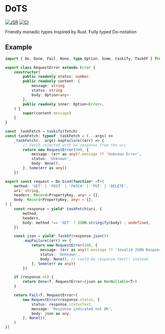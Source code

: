 # DoTS

[![JSR](https://jsr.io/badges/@sj/dots)](https://jsr.io/@sj/dots) [![CI](https://github.com/sondresj/dots/actions/workflows/check.yml/badge.svg?branch=main)](https://github.com/sondresj/dots/actions/workflows/check.yml)

Friendly monadic types inspired by Rust.
Fully typed Do-notation

## Example

```typescript
import { Do, Done, Fail, None, type Option, Some, taskify, TaskOf } from 'dots'

export class RequestError extends Error {
    constructor(
        public readonly status: number,
        public readonly content: {
            message: string
            status: string
            body: Option<any>
        },
        public readonly inner: Option<Error>,
    ) {
        super(content.message)
    }
}

const _taskFetch = taskify(fetch)
const taskFetch: typeof _taskFetch = (...args) =>
    _taskFetch(...args).mapFailure((err) => {
        // Fetch rejected with no response from the uri
        return new RequestError(500, {
            message: (err as any)?.message ?? 'Unknown Error',
            status: 'Unknown',
            body: None(),
        }, Some(err as any))
    })

export const request = Do.bind(function* <T>(
    method: 'GET' | 'POST' | 'PATCH' | 'PUT' | 'DELETE',
    uri: string,
    headers: Record<PropertyKey, any> = {},
    body: Record<PropertyKey, any> = {},
) {
    const response = yield* taskFetch(uri, {
        method,
        headers,
        body: method !== 'GET' ? JSON.stringify(body) : undefined,
    })

    const json = yield* TaskOf(response.json())
        .mapFailure((err) => {
            return new RequestError(500, {
                message: (err as any)?.message ?? 'Invalid JSON Response',
                status: 'Unknown',
                body: None(), // could be response.text() instead
            }, Some(err as any))
        })

    if (response.ok) {
        return Done<T, RequestError>(json as NonNullable<T>)
    }

    return Fail<T, RequestError>(
        new RequestError(response.status, {
            status: response.statusText,
            message: 'Response indicated not OK',
            body: json as any,
        }, None()),
    )
})
```
